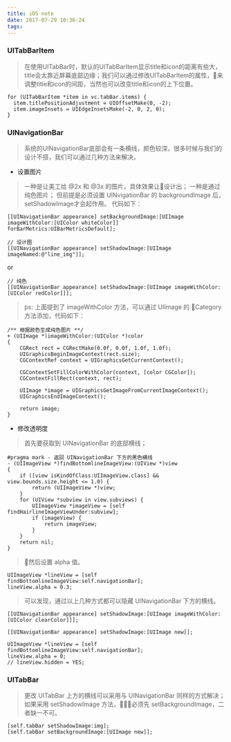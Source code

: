 ```yaml
---
title: iOS note
date: 2017-07-29 10:36:24
tags:
---
```


### UITabBarItem

> 在使用UITabBar时，默认的UITabBarItem显示title和icon的距离有些大，title会太靠近屏幕底部边缘；我们可以通过修改UITabBarItem的属性，来调整title和icon的间距，当然也可以改变title和icon的上下位置。 

```
for (UITabBarItem *item in vc.tabBar.items) {
  item.titlePositionAdjustment = UIOffsetMake(0, -2);
  item.imageInsets = UIEdgeInsetsMake(-2, 0, 2, 0);
}
```

### UINavigationBar

> 系统的UINavigationBar底部会有一条横线，颜色较深，很多时候与我们的设计不搭，我们可以通过几种方法来解决。

* 设置图片

> 一种是让美工给 @2x 和 @3x 的图片，具体效果让设计出；
一种是通过纯色图片；
但前提是必须设置 UINvigationBar 的 backgroundImage 后，setShadowImage才会起作用。
代码如下：

```
[[UINavigationBar appearance] setBackgroundImage:[UIImage imageWithColor:[UIColor whiteColor]] forBarMetrics:UIBarMetricsDefault];
```

```
// 设计图
[[UINavigationBar appearance] setShadowImage:[UIImage imageNamed:@"line_img"]]; 
```
or
```
// 纯色
[[UINavigationBar appearance] setShadowImage:[UIImage imageWithColor:[UIColor redColor]]]; 
```

> ps: 上面提到了 imageWithColor 方法，可以通过 UIImage 的 Category 方法添加，代码如下：

```
/** 根据颜色生成纯色图片 **/
+ (UIImage *)imageWithColor:(UIColor *)color
{
    CGRect rect = CGRectMake(0.0f, 0.0f, 1.0f, 1.0f);
    UIGraphicsBeginImageContext(rect.size);
    CGContextRef context = UIGraphicsGetCurrentContext();
    
    CGContextSetFillColorWithColor(context, [color CGColor]);
    CGContextFillRect(context, rect);
    
    UIImage *image = UIGraphicsGetImageFromCurrentImageContext();
    UIGraphicsEndImageContext();
    
    return image;
}
```

* 修改透明度

> 首先要获取到 UINavigationBar 的底部横线；

```
#pragma mark - 返回 UINavigationBar 下方的黑色横线
- (UIImageView *)findBottomlineImageView:(UIView *)view
{
    if ([view isKindOfClass:UIImageView.class] && view.bounds.size.height <= 1.0) {
        return (UIImageView *)view;
    }
    for (UIView *subview in view.subviews) {
        UIImageView *imageView = [self findHairlineImageViewUnder:subview];
        if (imageView) {
            return imageView;
        }
    }
    return nil;
}
```

> 然后设置 alpha 值。

```
UIImageView *lineView = [self findBottomlineImageView:self.navigationBar];
lineView.alpha = 0.3;
```

> 可以发现，通过以上几种方式都可以隐藏 UINavigationBar 下方的横线。

```
[[UINavigationBar appearance] setShadowImage:[UIImage imageWithColor:[UIColor clearColor]]];
```
```
[[UINavigationBar appearance] setShadowImage:[UIImage new]];
```
```
UIImageView *lineView = [self findBottomlineImageView:self.navigationBar];
lineView.alpha = 0;
// lineView.hidden = YES;
```

### UITabBar 
> 更改 UITabBar 上方的横线可以采用与 UINavigationBar 同样的方式解决；
如果采用 setShadowImage 方法，必须先 setBackgroundImage，二者缺一不可。

```
[self.tabBar setShadowImage:img];
[self.tabBar setBackgroundImage:[UIImage new]];
```



